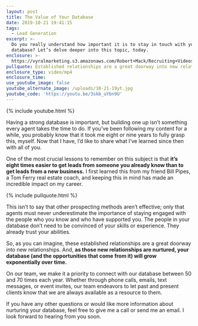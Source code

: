 ```yaml
---
layout: post
title: The Value of Your Database
date: 2019-10-21 19:41:15
tags:
  - Lead Generation
excerpt: >-
  Do you really understand how important it is to stay in touch with your
  database? Let’s delve deeper into this topic, today.
enclosure: >-
  https://vyralmarketing.s3.amazonaws.com/Robert+Mack/Recruiting+Videos/The+Value+of+Your+Database.mp4
pullquote: Established relationships are a great doorway into new relationships.
enclosure_type: video/mp4
enclosure_time:
use_youtube_image: false
youtube_alternate_image: /uploads/10-21-19yt.jpg
youtube_code: 'https://youtu.be/3skb_uYbn9U'
---
```


{% include youtube.html %}

Having a strong database is important, but building one up isn’t something every agent takes the time to do. If you’ve been following my content for a while, you probably know that it took me eight or nine years to fully grasp this, myself. Now that I have, I’d like to share what I’ve learned since then with all of you.&nbsp;

One of the most crucial lessons to remember on this subject is that **it’s eight times easier to get leads from someone you already know than to get leads from a new business.** I first learned this from my friend Bill Pipes, a Tom Ferry real estate coach, and keeping this in mind has made an incredible impact on my career.

{% include pullquote.html %}

This isn’t to say that other prospecting methods aren’t effective; only that agents must never underestimate the importance of staying engaged with the people who you know and who have supported you. The people in your database don’t need to be convinced of your skills or experience. They already trust your abilities.

So, as you can imagine, these established relationships are a great doorway into new relationships. And, **as those new relationships are nurtured, your database (and the opportunities that come from it) will grow exponentially over time.**&nbsp;

On our team, we make it a priority to connect with our database between 50 and 70 times each year. Whether through phone calls, emails, text messages, or event invites, our team endeavors to let past and present clients know that we are always available as a resource to them.&nbsp;

If you have any other questions or would like more information about nurturing your database, feel free to give me a call or send me an email. I look forward to hearing from you soon.